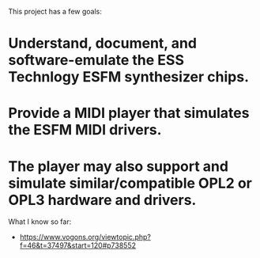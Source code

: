 This project has a few goals:
# Understand, document, and software-emulate the ESS Technlogy ESFM synthesizer chips.
# Provide a MIDI player that simulates the ESFM MIDI drivers.
# The player may also support and simulate similar/compatible OPL2 or OPL3 hardware and drivers.

What I know so far:
* https://www.vogons.org/viewtopic.php?f=46&t=37497&start=120#p738552
